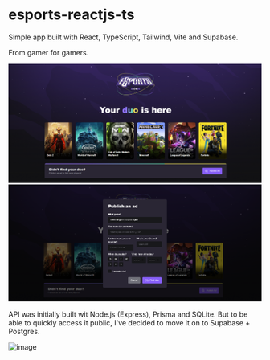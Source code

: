 # esports-reactjs-ts

Simple app built with React, TypeScript, Tailwind, Vite and Supabase.

From gamer for gamers.

![image](https://github.com/samantafluture/esports-reactjs-ts/blob/main/public/esports-home.png)
![image](https://github.com/samantafluture/esports-reactjs-ts/blob/main/public/esports-modal.png)

API was initially built wit Node.js (Express), Prisma and SQLite. But to be able to quickly access it public, I've decided to move it on to Supabase + Postgres.

![image](https://github.com/samantafluture/esports-reactjs-ts/blob/main/public/%C3%A8sports-supabase.png)
